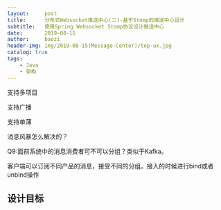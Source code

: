 ```yaml
---
layout:     post
title:      分布式Websocket推送中心(二)-基于Stomp的推送中心设计
subtitle:   使用Spring Websocket Stomp协议设计推送中心
date:       2019-08-15
author:     baozi
header-img: img/2019-08-15(Message-Center)/top-ux.jpg
catalog: true 						
tags:								
    - Java
    - 架构
---
```




支持多项目

支持广播

支持单薄

消息风暴怎么解决的？

Q9:面前系统中的消息消费者可不可以分组？类似于Kafka。

客户端可以订阅不同产品的消息，接受不同的分组。接入的时候进行bind或者unbind操作
## 设计目标
